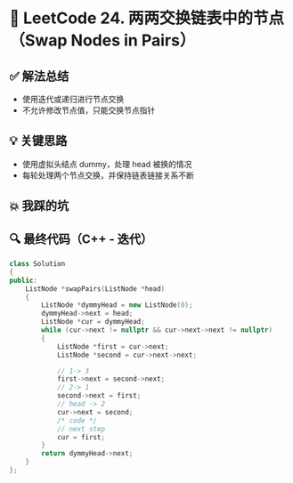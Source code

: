# 🔁 LeetCode 24. 两两交换链表中的节点（Swap Nodes in Pairs）

## ✅ 解法总结

- 使用迭代或递归进行节点交换
- 不允许修改节点值，只能交换节点指针

## 💡 关键思路

- 使用虚拟头结点 dummy，处理 head 被换的情况
- 每轮处理两个节点交换，并保持链表链接关系不断

## 💥 我踩的坑

## 🔍 最终代码（C++ - 迭代）

```cpp
class Solution
{
public:
    ListNode *swapPairs(ListNode *head)
    {
        ListNode *dymmyHead = new ListNode(0);
        dymmyHead->next = head;
        ListNode *cur = dymmyHead;
        while (cur->next != nullptr && cur->next->next != nullptr)
        {
            ListNode *first = cur->next;
            ListNode *second = cur->next->next;

            // 1-> 3
            first->next = second->next;
            // 2-> 1
            second->next = first;
            // head -> 2
            cur->next = second;
            /* code */
            // next step
            cur = first;
        }
        return dymmyHead->next;
    }
};
```
